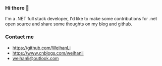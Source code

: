 ### Hi there 👋

I'm a .NET full stack developer, I'd like to make some contributions for .net open source and share some thoughts on my blog and github.

### Contact me

- <https://github.com/WeihanLi>
- <https://www.cnblogs.com/weihanli>
- <weihanli@outlook.com>

<!--
**WeihanLi/WeihanLi** is a ✨ _special_ ✨ repository because its `README.md` (this file) appears on your GitHub profile.

Here are some ideas to get you started:

- 🔭 I’m currently working on ...
- 🌱 I’m currently learning ...
- 👯 I’m looking to collaborate on ...
- 🤔 I’m looking for help with ...
- 💬 Ask me about ...
- 📫 How to reach me: ...
- 😄 Pronouns: ...
- ⚡ Fun fact: ...
-->
